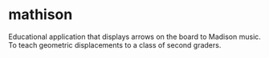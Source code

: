 # mathison
Educational application that displays arrows on the board to Madison music. To teach geometric displacements to a class of second graders.
